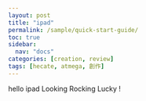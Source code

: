 ```yaml
---
layout: post
title: "ipad"
permalink: /sample/quick-start-guide/
toc: true
sidebar:
  nav: "docs"
categories: [creation, review]
tags: [hecate, atmega, 創作]
---
```


hello ipad
Looking Rocking Lucky !

